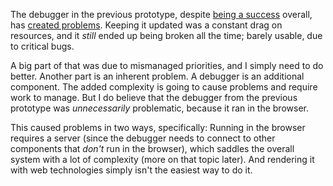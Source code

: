 The debugger in the previous prototype, despite
[being a success](/daily/2025-01-18) overall, has
[created problems](/daily/2025-01-10). Keeping it updated was a constant drag on
resources, and it _still_ ended up being broken all the time; barely usable, due
to critical bugs.

A big part of that was due to mismanaged priorities, and I simply need to do
better. Another part is an inherent problem. A debugger is an additional
component. The added complexity is going to cause problems and require work to
manage. But I do believe that the debugger from the previous prototype was
_unnecessarily_ problematic, because it ran in the browser.

This caused problems in two ways, specifically: Running in the browser requires
a server (since the debugger needs to connect to other components that _don't_
run in the browser), which saddles the overall system with a lot of complexity
(more on that topic later). And rendering it with web technologies simply isn't
the easiest way to do it.
